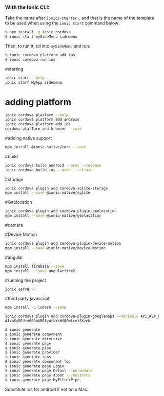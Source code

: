 

### With the Ionic CLI:

Take the name after `ionic2-starter-`, and that is the name of the template to be used when using the `ionic start` command below:

```bash
$ npm install -g ionic cordova
$ ionic start mySideMenu sidemenu
```

Then, to run it, cd into `mySideMenu` and run:

```bash
$ ionic cordova platform add ios
$ ionic cordova run ios
```
#starting 
```bash
ionic start --help
ionic start MyApp sidemenu
```
# adding platform
```bash
ionic cordova platform --help
ionic cordova platform add android
ionic cordova platform add ios
cordova platform add browser --save
```
#adding native support
```bash
npm install @ionic-native/core --save
```
#build
```bash
ionic cordova build android --prod --release
ionic cordova build ios --prod --release
```
#storage
```bash
ionic cordova plugin add cordova-sqlite-storage
npm install --save @ionic-native/sqlite
```
#Geolocation
```bash
ionic cordova plugin add cordova-plugin-geolocation 
npm install --save @ionic-native/geolocation
```
#camera 

#Device Motion
```bash
ionic cordova plugin add cordova-plugin-device-motion
npm install --save @ionic-native/device-motion
```
#angular
```bash
npm install firebase --save
npm install  --save angularfire2
 ```
#running the project
```bash
ionic serve -c
```
#third party javascript
```bash
npm install -g lodash --save
```
```bash
ionic cordova plugin add cordova-plugin-googlemaps --variable API_KEY_FOR_ANDROID="AIzaSyBEUim66RaUR0fvWrkYeNVQPmlcmtSXzck"
AIzaSyBEUim66RaUR0fvWrkYeNVQPmlcmtSXzck
```
```bash
$ ionic generate 
$ ionic generate component
$ ionic generate directive
$ ionic generate page
$ ionic generate pipe
$ ionic generate provider
$ ionic generate tabs
$ ionic generate component foo
$ ionic generate page Login
$ ionic generate page Detail --no-module
$ ionic generate page About --constants
$ ionic generate pipe MyFilterPipe

```

Substitute ios for android if not on a Mac.

